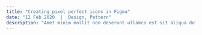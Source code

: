 ```yaml
---
title: "Creating pixel perfect icons in Figma"
date: "12 Feb 2020  |  Design, Pattern"
description: "Amet minim mollit non deserunt ullamco est sit aliqua dolor do amet sint. Velit officia consequat duis enim velit mollit. Exercitation veniam consequat sunt nostrud amet."
---
```


